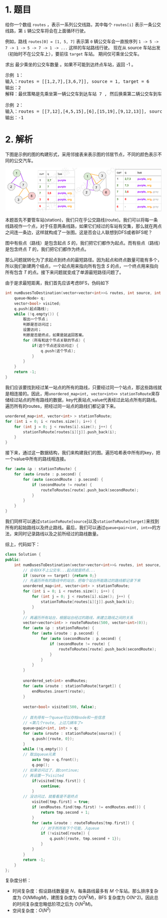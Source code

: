# 1. 题目
给你一个数组 `routes` ，表示一系列公交线路，其中每个 `routes[i]` 表示一条公交线路，第 `i` 辆公交车将会在上面循环行驶。

例如，路线 `routes[0] = [1, 5, 7]` 表示第 `0` 辆公交车会一直按序列 `1 -> 5 -> 7 -> 1 -> 5 -> 7 -> 1 -> ...` 这样的车站路线行驶。
现在从 source 车站出发（初始时不在公交车上），要前往 `target` 车站。 期间仅可乘坐公交车。

求出 最少乘坐的公交车数量 。如果不可能到达终点车站，返回 -1 。

<pre>
示例 1：
输入：routes = [[1,2,7],[3,6,7]], source = 1, target = 6
输出：2
解释：最优策略是先乘坐第一辆公交车到达车站 7 , 然后换乘第二辆公交车到车站 6 。 

示例 2：
输入：routes = [[7,12],[4,5,15],[6],[15,19],[9,12,13]], source = 15, target = 12
输出：-1
</pre>

# 2. 解析
下图是示例的图的构建形式，采用邻接表来表示图的邻居节点，不同的颜色表示不同的公交汽车。

![img](1.png)


本题首先不要管车站(station)，我们只在乎公交路线(route)。我们可以将每一条线路视作一个点，对于任意两条线路，如果它们经过的车站有交集，那么就在两点之间连一条边，这样就构成了一张图。这是否会让人联想到DFS或者BFS呢？

图中有些点（路线）是包含起点 $S$ 的，我们把它们都作为起点。而有些点（路线）是包含终点 $T$ 的，我们把它们都作为终点。

那么问题就转化为了求起点到终点的最短路径。因为起点和终点数量可能有多个，所以我们新建两个结点，一个起点用来指向所有包含 $S$ 的点，一个终点用来指向所有包含 $T$ 的点。接下来问题就变成了单源最短路径问题了。

由于是求最短距离，我们首先应该考虑BFS，伪码如下
```c++
int numBusesToDestination(vector<vector<int>>& routes, int source, int target) {
    queue<Node> q;
    vector<bool> visited;
    q.push(起点路线);
    while (!q.empty()) {
        取出一个节点；
        判断是否访问过；
        设置访问；
        判断是否是终点，如果是就返回答案。
        for (所有和这个节点关联的节点) {
            if(这个节点还没访问过) {
                q.push(这个节点);
            }
        }
    }
    return -1;
}
```
我们应该要找到经过某一站点的所有的路线，只要经过同一个站点，那这些路线就是相连接的。因此，用`unordered_map<int, vector<int>> stationToRoute`来存储经过站点的所有路线的数据，key代表站点,value代表经过此站点所有的路线。遍历所有的routes，把经过同一站点的路线们都记录下来。
```c++
unordered_map<int, vector<int> > stationToRoute;
for (int i = 0; i < routes.size(); i++) {
    for (int j = 0; j < routes[i].size(); j++) {
        stationToRoute[routes[i][j]].push_back(i);
    }
}
```

接下来，通过这一数据结构，我们来构建我们的图。遍历哈希表中所有的key，把一个value中所有的路线相连接。
```c++
for (auto &p : stationToRoute) {
    for (auto &route : p.second) {
        for (auto &secondRoute : p.second) {
            if (secondRoute != route) {
                routeToRoutes[route].push_back(secondRoute);
            }   
        }
    }
}
```
我们同样可以通过`stationToRoute[source`]以及`stationToRoute[target]`来找到所有的起始路线以及终止路线。最后，我们可以通过`queue<pair<int, int>>`的方法，来同时记录路线以及之前所经过的路线数量。


综上，代码如下：
```c++
class Solution {
public:
    int numBusesToDestination(vector<vector<int>>& routes, int source, int target) {
        // 会有XX不上公交车...起点就是终点...
        if (source == target) {return 0;}
        // 先遍历所有的路线中的站台，把每个站台所能路过的路线都记录下来
        unordered_map<int, vector<int> > stationToRoute;
        for (int i = 0; i < routes.size(); i++) {
            for (int j = 0; j < routes[i].size(); j++) {
                stationToRoute[routes[i][j]].push_back(i);
            }
        }
        // 再遍历所有站台，根据站台经过的路线，来建立路线之间的关系
        vector<vector<int> > routeToRoutes(500, vector<int>(0));
        for (auto &p : stationToRoute) {
            for (auto &route : p.second) {
                for (auto &secondRoute : p.second) {
                    if (secondRoute != route) {
                        routeToRoutes[route].push_back(secondRoute);
                    }   
                }
            }
        }

        unordered_set<int> endRoutes;
        for (auto &route : stationToRoute[target]) {
            endRoutes.insert(route);
        }

        vector<bool> visited(500, false);

        // 首先得有一个queue可以存档node和一些信息
        // <第几个route, 上过几辆车了>
        queue<pair<int, int> > q;
        for (auto &route : stationToRoute[source]) {
            q.push({route, 0});
        }
        while (!q.empty()) {
        // 取出queue元素
            auto tmp = q.front();
            q.pop();
        // 如果访问过了，就continue;
        // 再设置一下visited
            if(visited[tmp.first]) {
                continue;
            }
        // 没访问过，就看看是不是终点
            visited[tmp.first] = true;
            if (endRoutes.find(tmp.first) != endRoutes.end()) {
                return tmp.second + 1;
            }
            for (auto &route : routeToRoutes[tmp.first]) {
                // 对于所所有下个可能，入queue
                if (!visited[route]) {
                    q.push({route, tmp.second + 1});
                }
            }
        }
        return -1;
    }
};
```

复杂度分析：
- 时间复杂度：假设路线数量是 $N$，每条路线最多有 $M$ 个车站。那么排序复杂度为 $O(NMlogM)$，建图复杂度为 $O(N^2M)$，BFS 复杂度为 O(N^2)。因此总的时间复杂度忽略低阶项之后为 $O(N^2M)$。
- 空间复杂度：$O(N^2)$
